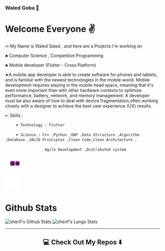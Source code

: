 ### Waled Goba 👋

# Welcome Everyone ✌️

↣ My Name is Waled Saied , and here are a Projects I'm working on

♣️ Computer Science , Competitive Programming 

♣️ Moblie developer (Flutter - Cross Platform) 

➤A mobile app developer is able to create software for phones and tablets, and is familiar with the newest technologies in the mobile world. Mobile development requires staying in the mobile head space, meaning that it's even more important than with other hardware contexts to optimize performance, battery, network, and memory management. A developer must be also aware of how to deal with device fragmentation,often working closely with a designer to achieve the best user experience (UX) results.

➸ Skills : 
         
         ➽ Technology : Flutter 
         
         ➽ Science : C++ ,Python ,OOP ,Data Strructure ,Algorithm ,Database ,SOLID Principles ,Clean Code,Clean Architecture ,
         
                      Agile Development ,Distributed system





![snake gif](https://github.com/itsherifAhmed/itsherifAhmed/blob/output/github-contribution-grid-snake.gif)

# Github Stats

<img alt="sherif's Github Stats" src="https://github-readme-stats.vercel.app/api?username=itsherifahmed&show_icons=true&hide_border=true&theme=vue-dark" />

<img alt="sherif's Langs Stats" src="https://github-readme-stats.vercel.app/api/top-langs/?username=itsherifahmed&hide_border=true&theme=vue-dark" />






<hr>
<h2  align="center">💻 Check Out My Repos ⬇️ </h2>







































